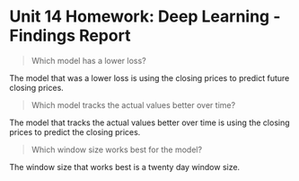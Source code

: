 # Unit 14 Homework: Deep Learning - Findings Report

>	Which model has a lower loss?

The model that was a lower loss is using the closing prices to predict future closing prices.

>	Which model tracks the actual values better over time?

The model that tracks the actual values better over time is using the closing prices to predict the closing prices.

>	Which window size works best for the model?

The window size that works best is a twenty day window size.